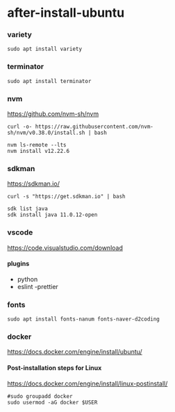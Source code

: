 # after-install-ubuntu

### variety
```
sudo apt install variety
```

### terminator
```
sudo apt install terminator
```

### nvm
https://github.com/nvm-sh/nvm
```
curl -o- https://raw.githubusercontent.com/nvm-sh/nvm/v0.38.0/install.sh | bash
```
```
nvm ls-remote --lts
nvm install v12.22.6
```

### sdkman
https://sdkman.io/
```
curl -s "https://get.sdkman.io" | bash
```
```
sdk list java
sdk install java 11.0.12-open
```

### vscode
https://code.visualstudio.com/download

#### plugins
- python
- eslint
-prettier

### fonts
```
sudo apt install fonts-nanum fonts-naver-d2coding
```

### docker
https://docs.docker.com/engine/install/ubuntu/

#### Post-installation steps for Linux
https://docs.docker.com/engine/install/linux-postinstall/
```
#sudo groupadd docker
sudo usermod -aG docker $USER
```
